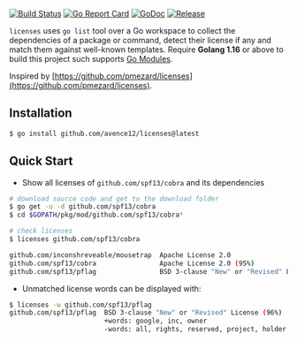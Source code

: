 [![Build Status](https://travis-ci.org/avence12/licenses.png?branch=master)](https://travis-ci.org/avence12/licenses)
[![Go Report Card](https://goreportcard.com/badge/github.com/avence12/licenses)](https://goreportcard.com/report/github.com/avence12/licenses)
[![GoDoc](https://godoc.org/github.com/avence12/licenses?status.svg)](https://godoc.org/github.com/avence12/licenses)
[![Release](https://img.shields.io/github/release/avence12/licenses.svg?style=flat-square)](https://github.com/avence12/licenses/releases)

`licenses` uses `go list` tool over a Go workspace to collect the dependencies
of a package or command, detect their license if any and match them against
well-known templates. Require **Golang 1.16** or above to build this project such supports [Go Modules](https://go.dev/ref/mod).

Inspired by [https://github.com/pmezard/licenses](https://github.com/pmezard/licenses).

## Installation

```sh
$ go install github.com/avence12/licenses@latest
```

## Quick Start

- Show all licenses of `github.com/spf13/cobra` and its dependencies

```sh
# download source code and get to the download folder
$ go get -u -d github.com/spf13/cobra
$ cd $GOPATH/pkg/mod/github.com/spf13/cobra*

# check licenses
$ licenses github.com/spf13/cobra

github.com/inconshreveable/mousetrap  Apache License 2.0
github.com/spf13/cobra                Apache License 2.0 (95%)
github.com/spf13/pflag                BSD 3-clause "New" or "Revised" License (96%)
```

- Unmatched license words can be displayed with:

```sh
$ licenses -w github.com/spf13/pflag
github.com/spf13/pflag  BSD 3-clause "New" or "Revised" License (96%)
                        +words: google, inc, owner
                        -words: all, rights, reserved, project, holder
```
